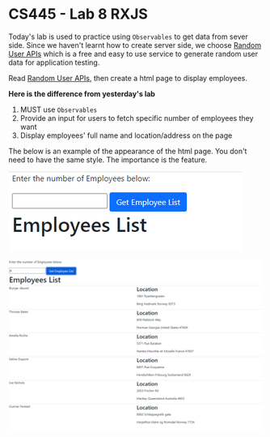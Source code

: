 # CS445 - Lab 8 RXJS

Today's lab is used to practice using `Observables` to get data from sever side. Since we haven't learnt how to create server side, we choose [Random User APIs](https://randomuser.me/documentation#howto) which is a free and easy to use service to generate random user data for application testing. 

Read [Random User APIs](https://randomuser.me/documentation#howto), then create a html page to display employees.

**Here is the difference from yesterday's lab**

1. MUST use `Observables`
2. Provide an input for users to fetch specific number of employees they want
3. Display employees' full name and location/address on the page

The below is an example of the appearance of the html page. You don't need to have the same style. The importance is the feature.

![Employee List](1.png)

![Employee List](2.png)